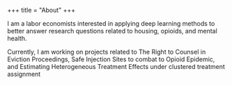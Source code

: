 +++
title = "About"
+++

I am a labor economists interested in applying deep learning methods to better answer research questions related to housing, opioids, and mental health.

Currently, I am working on projects related to The Right to Counsel in Eviction Proceedings, Safe Injection Sites to combat to Opioid Epidemic, and Estimating Heterogeneous Treatment Effects under clustered treatment assignment